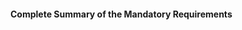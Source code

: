 #### Complete Summary of the Mandatory Requirements

<!--1.  At least one target in `validation.target`
1.  One indication of what happens if validation of the target fails in `validation.failureAction`
1.  For each primary source described:
    1.  At least one type of primary source in `validation.primarySource.sourceType`
    1.  At least one indication of the primary source validation process in `validation.primarySource.sourceValidationProcess`
    1.  One indication of whether the primary source can push updates/alerts in `validation.primarySource.sourcePush`
1.  For each attestation source described:
    1.  One individual that attested to the target information in `validation.attestation.attestationSource`
1.  For each validator described:
    1.  One reference to the organization resource for the validator in `validation.validator.validatorOrg`-->
